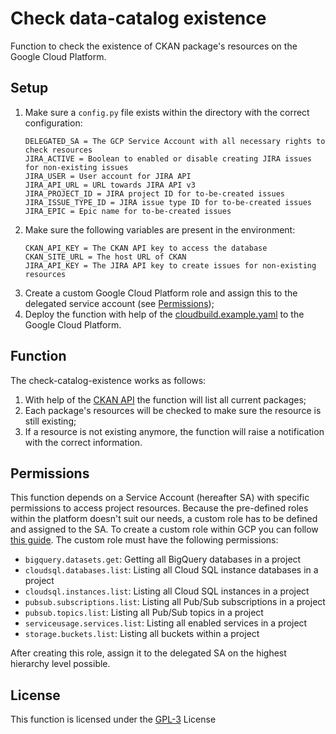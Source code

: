 # Check data-catalog existence
Function to check the existence of CKAN package's resources on the Google Cloud Platform.

## Setup
1. Make sure a ```config.py``` file exists within the directory with the correct configuration:
    ~~~
    DELEGATED_SA = The GCP Service Account with all necessary rights to check resources
    JIRA_ACTIVE = Boolean to enabled or disable creating JIRA issues for non-existing issues
    JIRA_USER = User account for JIRA API
    JIRA_API_URL = URL towards JIRA API v3
    JIRA_PROJECT_ID = JIRA project ID for to-be-created issues
    JIRA_ISSUE_TYPE_ID = JIRA issue type ID for to-be-created issues
    JIRA_EPIC = Epic name for to-be-created issues
    ~~~
2. Make sure the following variables are present in the environment:
    ~~~
    CKAN_API_KEY = The CKAN API key to access the database
    CKAN_SITE_URL = The host URL of CKAN
    JIRA_API_KEY = The JIRA API key to create issues for non-existing resources
    ~~~
3. Create a custom Google Cloud Platform role and assign this to the delegated service account (see [Permissions](#permissions));
4. Deploy the function with help of the [cloudbuild.example.yaml](cloudbuild.example.yaml) to the Google Cloud Platform.

## Function
The check-catalog-existence works as follows:
1. With help of the [CKAN API](https://docs.ckan.org/en/ckan-2.7.3/api/) the function will list all current packages;
2. Each package's resources will be checked to make sure the resource is still existing;
3. If a resource is not existing anymore, the function will raise a notification with the correct information.

## Permissions
This function depends on a Service Account (hereafter SA) with specific permissions to access project resources. Because the pre-defined roles within the platform doesn't suit our needs, 
a custom role has to be defined and assigned to the SA. To create a custom role within GCP you can follow [this guide](https://cloud.google.com/iam/docs/creating-custom-roles). 
The custom role must have the following permissions:
- `bigquery.datasets.get`: Getting all BigQuery databases in a project
- `cloudsql.databases.list`: Listing all Cloud SQL instance databases in a project
- `cloudsql.instances.list`: Listing all Cloud SQL instances in a project
- `pubsub.subscriptions.list`: Listing all Pub/Sub subscriptions in a project
- `pubsub.topics.list`: Listing all Pub/Sub topics in a project
- `serviceusage.services.list`: Listing all enabled services in a project
- `storage.buckets.list`: Listing all buckets within a project

After creating this role, assign it to the delegated SA on the highest hierarchy level possible.

## License
This function is licensed under the [GPL-3](https://www.gnu.org/licenses/gpl-3.0.en.html) License
